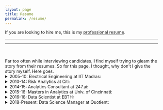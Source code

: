 ```yaml
---
layout: page
title: Resume
permalink: /resume/
---
```


If you are looking to hire me, this is my [professional resume](/assets/Anvesh.Kollu.Reddi.Gari.Resume.Apr20.pdf).

<hr class="rounded">
<hr class="rounded">
<br/>
<br/>
Far too often while interviewing candidates, I find myself trying to gleam the story from their resumes. So for this page, I thought, why don't I give the story myself. Here goes.

<details><summary>2005-10: Electrical Engineering at IIT Madras:</summary>
<br/>
<p>
I spent 5 years at IIT Madras, a prestigious engineering school in India, for my Bachelors and Masters degrees in Electrical Engineering.  Getting into an IIT was a big goal of mine and thanks to my strong math skills, I was able to crack the entrance exam. My engineering education itself however, was unfortunately not up to a high standard. Despite spurts of interest, I realized that I did not have a real passion for the subject.

My thesis was on improving quality of video transmission over noisy channels and I was lucky to complete a part of the thesis as an exchange student in Sweden.
<br/>
</p>
</details>

<details><summary>2010-14: Risk Analytics at Citi:</summary>
<br/>
<p>
For about 3 years, I worked for the Risk Analytics group at CitiBank, North America through a consulting company (TCS E-serve) in Mumbai. My role was mostly in building backend infrastructure to track and report the health of various credit risk models that Citi had deployed around the world. The data was housed in a Sharepoint repository and I used Javascript and VBA to automate the building and distribution of these health reports along with early warning flags.

Though I enjoyed coding and building things, I was more fascinated by the statistical model building process and I felt that it was a better match for my skill and interest. After a few tries, I found out that moving teams within the org was not going to happen so I started looking outside.
<br/>
</p>
</details>

<details><summary>2014-15: Analytics Consultant at 247.ai:</summary>
<br/>
<p>
I spent an exciting year and half with the text mining team at 247.ai, a customer service company with a heavy emphasis on using data science to propel the business forward. The team's main focus was to utilize the text flowing through customer service chats to improve the quality of service. We built several machine learning models to answer questions like... What kind of complaints did we receive today? Can we tell if this person requires help with billing based on his/her browsing history in the last few minutes? Is the customer service agent being polite etc.

We were able to build, deploy and track the results of new models, sometimes all within the span of a week. It was an eye-opening experience to see the direct and immediate impact that your product has on improving the lives real customers. I would have loved to continue in 247 for longer, but due to some personal issues, my wife and me decided to move out of Bangalore to the US.
<br/>
</p>
</details>

<details><summary>2015-16: Masters in Analytics at Univ. of Cincinnati:</summary>
<br/>
<p>
Though I took up the program mainly as a gateway to the USA, I happened to tremendously enjoy and excel at the courses on offer. I particularly enjoyed the statistics and probability courses that have laid strong foundation to my hitherto programmer-like approach to analytics. My thesis was on using unstructured call data to predict attrition among customers. I received several job offers and chose to join a startup in Cincinnati
<br/>
</p>
</details>

<details><summary>2016-18: Data Scientist at EBTH:</summary>
<br/>
<p>
I spent about 2 (awesome) years at Everything But The House (EBTH), a startup in Cincinnati, which at one point in 2017 was the most valuable startup in Cincinnati. EBTH is an online auction company which connects shoppers and collectors with valuable items in estates (a sort of high-end E-Bay). I was the first data scientist to be hired and I relished the opportunity to build things from scratch, right from the basics like creating a reporting framework, defining key metrics, building visualizations in Tableau to more cutting-edge work like deploying a recommender system and building a deep-learning based image recognition system into the app to identify and predict prices for items on sale. Unfortunately, the company eventually ran into funding issues and I had to seek greener pastures because of visa restrictions.
<br/>
</p>
</details>

<details><summary>2018-Present: Data Science Manager at Quotient:</summary>
<br/>
<p>

I presently work at Quotient (formerly coupons.com), a digital marketing company, that helps consumer goods companies and retailers reach the right audiences for their brands through promotions and media. I was hired as a Sr. Data Scientist and was promoted in Dec 2019 to lead a team of three data scientists.  The main focus of the team is to build custom audience segments for various campaigns at scale and subsequently measure the performance of these campaign with appropriate statistical rigor.
<br/>
</p>
</details>
